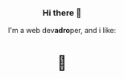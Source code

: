 <main align="center">

### Hi there 👋

I'm a web dev<strong>adro</strong>per, and i like: 

# 🧉

</main>
